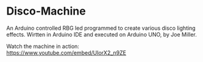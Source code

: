 # Disco-Machine
An Arduino controlled RBG led programmed to create various disco lighting effects.
Wirtten in Arduino IDE and executed on Arduino UNO, by Joe Miller.

Watch the machine in action:
https://www.youtube.com/embed/UIorX2_n9ZE
